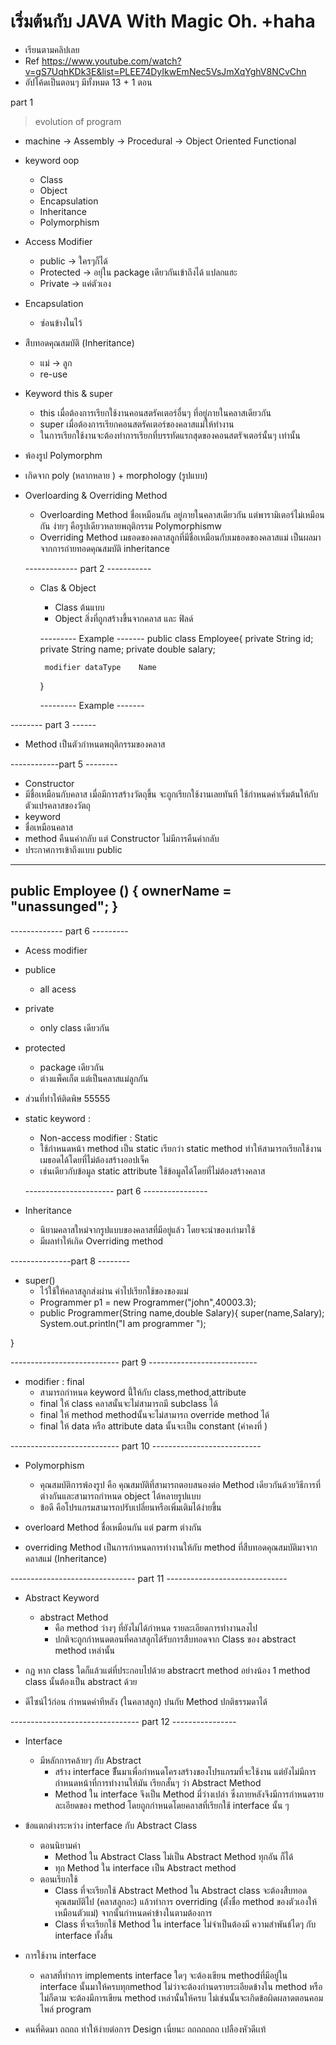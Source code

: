 # เริ่มต้นกับ JAVA With Magic Oh. +haha
* เรียนตามคลิปเลย 
* Ref https://www.youtube.com/watch?v=gS7UqhKDk3E&list=PLEE74DyIkwEmNec5VsJmXqYghV8NCvChn
* อัปโค้ดเป็นตอนๆ มีทั้งหมด 13 + 1 ตอน 

  
part 1
 > evolution of program 
 *
    machine -> Assembly -> Procedural -> Object Oriented Functional 

* keyword oop  
  * Class 
  * Object 
  * Encapsulation
  * Inheritance
  * Polymorphism
* Access Modifier
  * public 
   -> ใครๆก็ได้
  * Protected 
   -> อยุ่ใน package         เดียวกันเข้าถึงได้        แปลกแฮะ 
  * Private 
   -> แค่ตัวเอง
* Encapsulation 
  * ซ่อนข้างในไว้ 

* สืบทอดคุณสมบัติ (Inheritance)
  * แม่ -> ลูก 
  * re-use 

* Keyword this & super 
  * this เมื่อต้องการเรียกใช้งานคอนสตรัคเตอร์อื่นๆ ที่อยู่ภายในคลาสเดียวกัน 
   * super เมื่อต้องการเรียกคอนสตรัคเตอร์ของคลาสแม่ให้ทำงาน
   * ในการเรียกใช้งานจะต้องทำการเรียกที่บรรทัดแรกสุดของคอนสตรัจเตอร์นั้นๆ เท่านั้น 
* พ้องรูป Polymorphm
 * เกิดจาก poly  (หลากหลาย ) + morphology (รูปแบบ)

* Overloarding & Overriding Method 
  * Overloarding Method ชื่อเหมือนกัน อยู่ภายในคลาสเดียวกัน แต่พารามิเตอร์ไม่เหมือนกัน ง่ายๆ คือรูปเดียวหลายพฤติกรรม Polymorphismw
  * Overriding Method เมธอดของคลาสลูกที่มีชื่อเหมือนกับเมธอดของคลาสแม่ เป็นผลมาจากการถ่ายทอดคุณสมบัติ inheritance 

  ------------- part 2 -----------
  * Clas & Object 
    * Class ต้นแบบ 
    * Object สิ่งที่ถูกสร้างขึ้นจากคลาส และ ฟิลด์
    

     --------- Example -------
     public class Employee{
         private  String    id;
         private  String    name;
         private  double    salary;


         modifier dataType    Name
     }
     
     --------- Example -------

-------- part 3 ------

* Method เป็นตัวกำหนดพฤติกรรมของคลาส 



------------part 5 --------

* Constructor 
 * มีชื่อเหมือนกับคลาส เมื่อมีการสร้างวัตถุขึ้น จะถูกเรียกใช้งานเลยทันที ใช้กำหนดค่าเริ่มต้นให้กับตัวแปรคลาสของวัตถุ
 * keyword 
  * ชื่อเหมือนคลาส
  * method คืนนค่ากลับ แต่ Constructor ไม่มีการคืนค่ากลับ
  * ประกาศการเข้าถึงแบบ public 

----------------
public Employee () {
   ownerName = "unassunged";
}
--------------



------------- part 6 ---------

* Acess modifier 
* publice 
   * all acess
* private
   * only class เดียวกัน 
* protected
   * package เดียวกัน 
   * ต่างแพ็คเก็ต แต่เป็นคลาสแม่ลูกกัน 

* ส่วนที่ทำให้ติดพิษ 55555
* static keyword : 
   * Non-access modifier : Static 
   * ใช้กำหนดหน้า method เป็น static เรียกว่า static method  ทำให้สามารถเรียกใช้งานเมธอดได้โดยที่ไม่ต้องสร้างออปเจ็ค
   * เช่นเดียวกับข้อมูล static attribute ใช้ข้อมูลได้โดยที่ไม่ต้องสร้างคลาส 


   ---------------------- part 6 ----------------
* Inheritance
   * นิยามคลาสใหม่จากรูปแบบของคลาสที่มีอยู่แล้ว โดยจะนำของเก่ามาใช้
   * มีผลทำให้เกิด Overriding method 

---------------part 8 --------
* super()
   * ไว้ใช้ให้คลาสลูกส่งผ่าน ค่าไปเรียกใช้ของของแม่
   *  Programmer p1 = new Programmer("john",40003.3);
   * public Programmer(String name,double Salary){
     super(name,Salary);
     System.out.println("I am programmer ");
  
}  

--------------------------- part 9 ---------------------------
* modifier : final 
   * สามารถกำหนด keyword นี้่ให้กับ class,method,attribute 
   * final ให้ class คลาสนั้นจะไม่สามารถมี  subclass ได้ 
   * final ให้ method methodนั้นจะไม่สามารถ override method  ได้ 
   * final ให้ data หรือ attribute  data นั้นจะเป็น constant   (ค่าคงที่ ) 
   



--------------------------- part 10 ---------------------------
* Polymorphism
   * คุณสมบัติการพ้องรูป คือ คุณสมบัติที่สามารถตอบสนองต่อ 
   Method เดียวกันด้วยวิธีการที่ต่างกันและสามารถกำหนด object ได้หลายรูปแบบ 
   * ข้อดี คือโปรแกรมสามารถปรับเปลี่ยนหรือเพิ่มเติมได้ง่ายขึ้น 
   
* overloard Method ชื่อเหมือนกัน แต่ parm ต่างกัน 
* overriding Method เป็นการกำหนดการทำงานให้กับ method ที่สืบทอดคุณสมบัติมาจากคลาสแม่ (Inheritance)



------------------------------- part 11 ------------------------------
* Abstract Keyword 
   * abstract Method 
      *   คือ method  ว่างๆ ที่ยังไม่ได้กำหนด รายละเอียดการทำงานลงไป 
      * ปกติจะถูกกำหนดตอนที่คลาสลูกได้รับการสืบทอดจาก Class ของ abstract method เหล่านั้น 

* กฏ หาก class ใดก็แล้วแต่ที่ประกอบไปด้วย abstracrt method อย่างน้อง 1 method class นั้นต้องเป็น abstract ด้วย 

* ดีไซน์ไว้ก่อน  กำหนดค่าทีหลัง (ในคลาสลูก) ปนกับ Method ปกติธรรมดาได้ 



-------------------------------- part 12 ----------------
* Interface
   * มีหลักการคล้ายๆ กับ Abstract 
      * สร้าง interface ขึั้นมาเพื่อกำหนดโครงสร้างของโปรแกรมที่จะใช้งาน แต่ยังไม่มีการกำหนดหน้าที่การทำงานให้มัน เรียกสั้นๆ ว่า Abstract Method  
      * Method ใน interface จึงเป็น Method มี่ว่างเปล่า ซึ่งภายหลังจึงมีการกำหนดรายละเอียดของ method 
      โดยถูกกำหนดโดยคลาสที่เรียกใช้ interface นั้น ๆ 
      
* ข้อแตกต่างระหว่าง interface กับ Abstract Class
   * ตอนนิยามค่า
      * Method ใน Abstract Class ไม่เป็น Abstract Method ทุกอัน ก็ได้
      * ทุก Method ใน interface เป็น Abstract method
   * ตอนเรียกใช้
      * Class ที่จะเรียกใช้ Abstract Method ใน Abstract class จะต้องสืบทอดคุณสมบัติไป (คลาสลูกอะ) แล้วทำการ overriding (ตั้งชื่อ method ของตัวเองให้ เหมือนตัวแม่) จากนั้นกำหนดค่าข้างในตามต้องการ
      * Class ที่จะเรียกใช้ Method ใน interface ไม่จำเป็นต้องมี ความสำพันธ์ไดๆ กับ interface ทั้งสิ้น
* การใช้งาน interface 
   * คลาสที่ทำการ implements interface ใดๆ จะต้องเขียน methodที่มีอยู่ใน interface นั้นมาให้ครบทุกmethod ไม่ว่าจะต้องกำนดรายระเอียดข้างใน method หรือไม่ก็ตาม จะต้องมีการเขียน method เหล่านั้นให้ครบ ไม่เช่นนั้นจะเกิดข้อผิดผลาดตอนคอมไพล์ program 

* คนที่คิดมา ถถถถ  ทำให้ง่ายต่อการ Design เนี่ยนะ ถถถถถถถ เปลืองหัวดีเเท้ 

   
